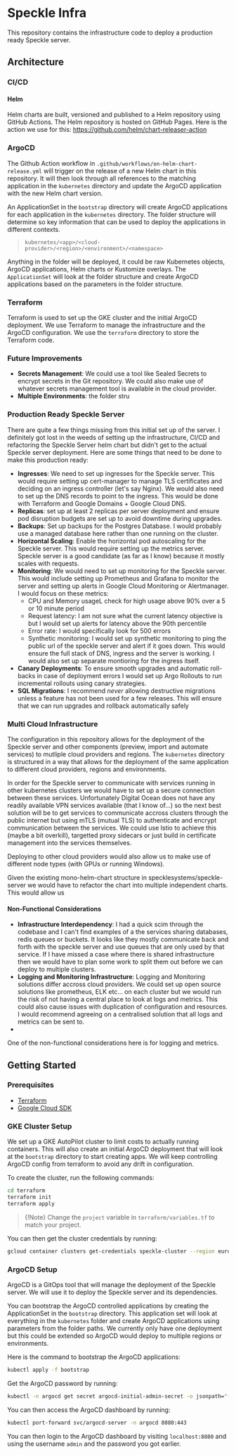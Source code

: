 # Speckle Infra

This repository contains the infrastructure code to deploy a production ready Speckle server.

## Architecture

### CI/CD

#### Helm

Helm charts are built, versioned and published to a Helm repository using GitHub Actions. The Helm repository is hosted on GitHub Pages. Here is the action we use for this: https://github.com/helm/chart-releaser-action


### ArgoCD
The Github Action workflow in `.github/workflows/on-helm-chart-release.yml` will trigger on the release of a new Helm chart in this repository. It will then look through all references to the matching application in the `kubernetes` directory and update the ArgoCD application with the new Helm chart version.

An ApplicationSet in the `bootstrap` directory will create ArgoCD applications for each application in the `kubernetes` directory. The folder structure will determine so key information that can be used to deploy the applications in different contexts.

> `kubernetes/<app>/<cloud-provider>/<region>/<environment>/<namespace>`

Anything in the folder will be deployed, it could be raw Kubernetes objects, ArgoCD applications, Helm charts or Kustomize overlays. The `ApplicationSet` will look at the folder structure and create ArgoCD applications based on the parameters in the folder structure.

### Terraform
Terraform is used to set up the GKE cluster and the initial ArgoCD deployment. We use Terraform to manage the infrastructure and the ArgoCD configuration. We use the `terraform` directory to store the Terraform code.

### Future Improvements
- **Secrets Management**: We could use a tool like Sealed Secrets to encrypt secrets in the Git repository. We could also make use of whatever secrets management tool is available in the cloud provider.
- **Multiple Environments**: the folder stru

### Production Ready Speckle Server
There are quite a few things missing from this initial set up of the server. I definitely got lost in the weeds of setting up the infrastructure, CI/CD and refactoring the Speckle Server helm chart but didn't get to the actual Speckle server deployment. Here are some things that need to be done to make this production ready:

- **Ingresses**: We need to set up ingresses for the Speckle server. This would require setting up cert-manager to manage TLS certificates and deciding on an ingress controller (let's say Nginx). We would also need to set up the DNS records to point to the ingress. This would be done with Terraform and Google Domains + Google Cloud DNS.
- **Replicas**: set up at least 2 replicas per server deployment and ensure pod disruption budgets are set up to avoid downtime during upgrades.
- **Backups**: Set up backups for the Postgres Database. I would probably use a managed database here rather than one running on the cluster.
- **Horizontal Scaling**: Enable the horizontal pod autoscaling for the Speckle server. This would require setting up the metrics server. Speckle server is a good candidate (as far as I know) because it mostly scales with requests.
- **Monitoring**: We would need to set up monitoring for the Speckle server. This would include setting up Prometheus and Grafana to monitor the server and setting up alerts in Google Cloud Monitoring or Alertmanager. I would focus on these metrics:
  - CPU and Memory usageL check for high usage above 90% over a 5 or 10 minute period
  - Request latency: I am not sure what the current latency objective is but I would set up alerts for latency above the 90th percentile
  - Error rate: I would specifically look for 500 errors
  - Synthetic monitoring: I would set up synthetic monitoring to ping the public url of the speckle server and alert if it goes down. This would ensure the full stack of DNS, ingress and the server is working. I would also set up separate montioring for the ingress itself.
- **Canary Deployments**: To ensure smooth upgrades and automatic roll-backs in case of deployment errors I would set up Argo Rollouts to run incremental rollouts using canary strategies. 
- **SQL Migrations**: I recommend _never_ allowing destructive migrations unless a feature has not been used for a few releases. This will ensure that we can run upgrades and rollback automatically safely

### Multi Cloud Infrastructure

The configuration in this repository allows for the deployment of the Speckle server and other components (preview, import and automate services) to mutliple cloud providers and regions. The `kubernetes` directory is structured in a way that allows for the deployment of the same application to different cloud providers, regions and environments.

In order for the Speckle server to communicate with services running in other kubernetes clusters we would have to set up a secure connection between these services. Unfortunately Digital Ocean does not have any readily available VPN services available (that I know of...) so the next best solution will be to get services to communicate accross clusters through the public internet but using mTLS (mutual TLS) to authenticate and encrypt communication between the services. We could use Istio to achieve this (maybe a bit overkill), targetted proxy sidecars or just build in certificate management into the services themselves.

Deploying to other cloud providers would also allow us to make use of different node types (with GPUs or running Windows). 

Given the existing mono-helm-chart structure in specklesystems/speckle-server we would have to refactor the chart into multiple independent charts. This would allow us 

#### Non-Functional Considerations
- **Infrastructure Interdependency**: I had a quick scim through the codebase and I can't find examples of a the services sharing databases, redis queues or buckets. It looks like they mostly communicate back and forth with the speckle server and use queues that are only used by that service. If I have missed a case where there is shared infrastructure then we would have to plan some work to split them out before we can deploy to multiple clusters.
- **Logging and Monitoring Infrastructure**: Logging and Monitoring solutions differ accross cloud providers. We could set up open source solutions like prometheus, ELK etc... on each cluster but we would run the risk of not having a central place to look at logs and metrics. This could also cause issues with duplication of configuration and resources. I would recommend agreeing on a centralised solution that all logs and metrics can be sent to.
- 

One of the non-functional considerations here is for logging and metrics. 


## Getting Started

### Prerequisites

- [Terraform](https://www.terraform.io/downloads.html)
- [Google Cloud SDK](https://cloud.google.com/sdk/docs/install)

### GKE Cluster Setup
We set up a GKE AutoPilot cluster to limit costs to actually running containers. This will also create an initial ArgoCD deployment that will look at the `bootstrap` directory to start creating apps. We will keep controlling ArgoCD config from terraform to avoid any drift in configuration.

To create the cluster, run the following commands:

```bash
cd terraform
terraform init
terraform apply
```

> {!Note} Change the `project` variable in `terraform/variables.tf` to match your project.

You can then get the cluster credentials by running:

```bash
gcloud container clusters get-credentials speckle-cluster --region europe-southwest1
```

### ArgoCD Setup
ArgoCD is a GitOps tool that will manage the deployment of the Speckle server. We will use it to deploy the Speckle server and its dependencies.

You can bootstrap the ArgoCD controlled applications by creating the ApplicationSet in the `bootstrap` directory. This application set will look at everything in the `kubernetes` folder and create ArgoCD applications using parameters from the folder paths. We currently only have one deployment but this could be extended so ArgoCD would deploy to multiple regions or environments.

Here is the command to bootstrap the ArgoCD applications:

```bash
kubectl apply -f bootstrap
```


Get the ArgoCD password by running:

```bash
kubectl -n argocd get secret argocd-initial-admin-secret -o jsonpath="{.data.password}" | base64 -d
```

You can then access the ArgoCD dashboard by running:

```bash
kubectl port-forward svc/argocd-server -n argocd 8080:443
```

You can then login to the ArgoCD dashboard by visiting `localhost:8080` and using the username `admin` and the password you got earlier.